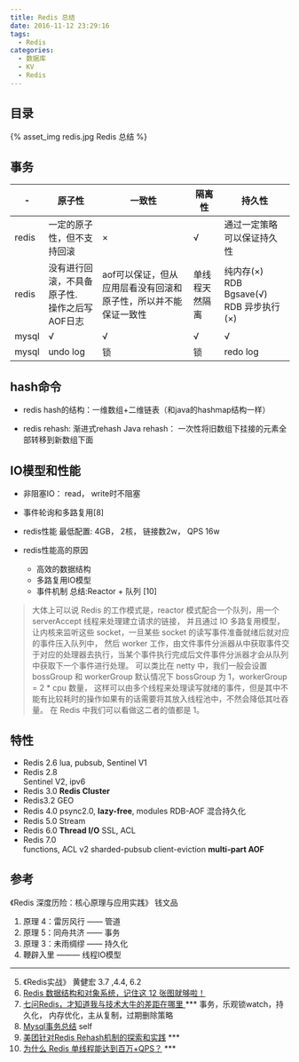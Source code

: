 ```yaml
---
title: Redis 总结
date: 2016-11-12 23:29:16
tags:
  - Redis
categories:
  - 数据库
  - KV  
  - Redis    
---
```


<p></p>
<!-- more -->

## 目录
<!-- toc -->

{% asset_img redis.jpg Redis 总结 %}

##  事务


| -     | 原子性                                            | 一致性                                                       | 隔离性         | 持久性                                            |
| ----- | ------------------------------------------------- | ------------------------------------------------------------ | -------------- | ------------------------------------------------- |
| redis | 一定的原子性，但不支持回滚                        | ×                                                            | √              | 通过一定策略可以保证持久性                        |
| redis | 没有进行回滚，不具备原子性.<br/>操作之后写AOF日志 | aof可以保证，但从应用层看没有回滚和原子性，所以并不能保证一致性 | 单线程天然隔离 | 纯内存(×)<br/>RDB Bgsave(√) <br/> RDB 异步执行(×) |
| mysql | √                                                 | √                                                            | √              | √                                                 |
| mysql | undo log                                          | 锁                                                           | 锁             | redo log                                          |


##  hash命令
+ redis hash的结构：一维数组+二维链表（和java的hashmap结构一样）

+ redis rehash: 渐进式rehash
Java rehash： 一次性将旧数组下挂接的元素全部转移到新数组下面


##  IO模型和性能

+ 非阻塞IO： read， write时不阻塞
+ 事件轮询和多路复用[8]

+ redis性能
最低配置: 4GB， 2核， 链接数2w， QPS 16w

+ redis性能高的原因
  -  高效的数据结构
  -  多路复用IO模型
  -  事件机制
  总结:Reactor + 队列 [10]

> 大体上可以说 Redis 的工作模式是，reactor 模式配合一个队列，用一个 serverAccept 线程来处理建立请求的链接，
并且通过 IO 多路复用模型，让内核来监听这些 socket，一旦某些 socket 的读写事件准备就绪后就对应的事件压入队列中，
然后 worker 工作，由文件事件分派器从中获取事件交于对应的处理器去执行，当某个事件执行完成后文件事件分派器才会从队列中获取下一个事件进行处理。
可以类比在 netty 中，我们一般会设置 bossGroup 和 workerGroup 默认情况下 bossGroup 为 1，workerGroup = 2 * cpu 数量，
这样可以由多个线程来处理读写就绪的事件，但是其中不能有比较耗时的操作如果有的话需要将其放入线程池中，不然会降低其吐吞量。
在 Redis 中我们可以看做这二者的值都是 1。

## 特性
+ Redis 2.6
  lua, pubsub, Sentinel V1
+ Redis 2.8  
  Sentinel V2, ipv6
+ Redis 3.0
  **Redis Cluster** 
+ Redis3.2
  GEO
+ Redis 4.0
  psync2.0, **lazy-free**, modules
  RDB-AOF 混合持久化
+ Redis 5.0
  Stream
+ Redis 6.0
  **Thread I/O**
  SSL, ACL
+ Redis 7.0  
  functions, ACL v2 
  sharded-pubsub
  client-eviction
  **multi-part AOF**

## 参考
《Redis 深度历险：核心原理与应用实践》 钱文品
1. 原理 4：雷厉风行 —— 管道
2. 原理 5：同舟共济 —— 事务
4. 原理 3：未雨绸缪 —— 持久化
8. 鞭辟入里 ——— 线程IO模型

---
5. 《Redis实战》 黄健宏 3.7 ,4.4, 6.2
6. [Redis 数据结构和对象系统，记住这 12 张图就够啦！](https://mp.weixin.qq.com/s/fO0yoHGqtFH5lpu6688h2w)
7. [七问Redis，才知道我与技术大牛的差距在哪里 ](https://mp.weixin.qq.com/s?__biz=MzI4NTA1MDEwNg==&mid=2650780240&idx=1&sn=49fb636a97a3c21fec7d2e2b59bea09f) 
   *** 事务，乐观锁watch，持久化， 内存优化，主从复制，过期删除策略
8. [Mysql事务总结](../../../../2015/02/21/transaction/) self
9. [美团针对Redis Rehash机制的探索和实践](https://www.cnblogs.com/meituantech/p/9376472.html) ***
10. [为什么 Redis 单线程能达到百万+QPS？](https://mp.weixin.qq.com/s/QrvUl6Ul9DxYoRZwSsMQZw) ***

